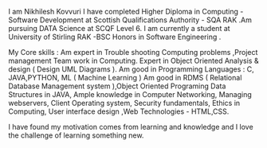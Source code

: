 I am Nikhilesh Kovvuri I have completed Higher Diploma in Computing - Software Development at Scottish Qualifications Authority - SQA RAK .Am pursuing DATA Science at SCQF Level 6.
I am currently a student at University of Stirling RAK -BSC Honors in Software Engineering .

My Core skills :
Am expert in Trouble shooting Computing problems ,Project management Team work in Computing.
Expert in Object Oriented Analysis & design ( Design UML Diagrams ).
Am good in Programming Languages : C, JAVA,PYTHON, ML ( Machine Learning )
Am good in RDMS ( Relational Database Management system ),Object Oriented Programing Data Structures in JAVA,
Ample knowledge in Computer Networking, Managing webservers, Client Operating system, Security fundamentals, Ethics in Computing, User interface design ,Web Technologies - HTML,CSS.

I have found my motivation comes from learning and knowledge and I love the challenge of learning something new.
